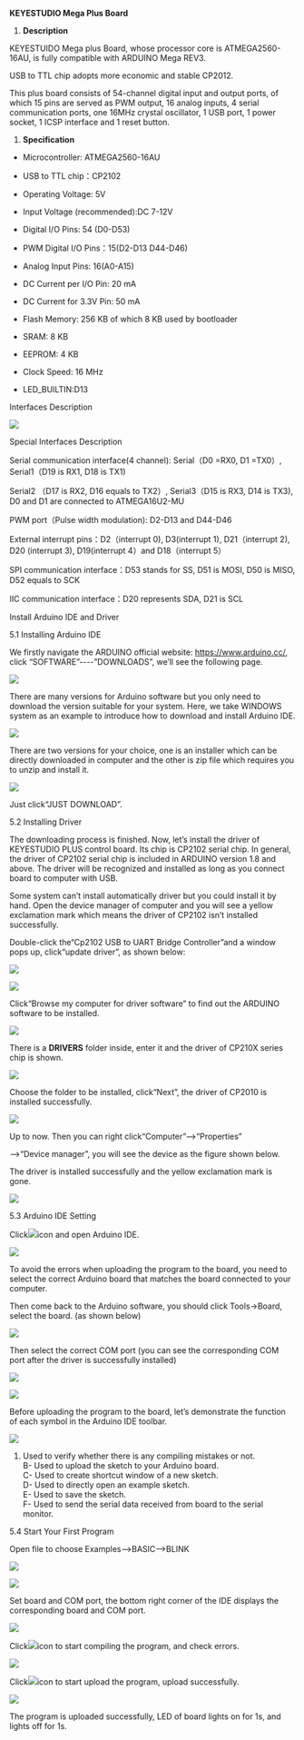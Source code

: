 **KEYESTUDIO Mega Plus Board**

1.  **Description**

KEYESTUIDO Mega plus Board, whose processor core is ATMEGA2560-16AU, is fully
compatible with ARDUINO Mega REV3.

USB to TTL chip adopts more economic and stable CP2012.

This plus board consists of 54-channel digital input and output ports, of which
15 pins are served as PWM output, 16 analog inputs, 4 serial communication
ports, one 16MHz crystal oscillator, 1 USB port, 1 power socket, 1 ICSP
interface and 1 reset button.

1.  **Specification**

-   Microcontroller: ATMEGA2560-16AU

-   USB to TTL chip：CP2102

-   Operating Voltage: 5V

-   Input Voltage (recommended):DC 7-12V

-   Digital I/O Pins: 54 (D0-D53)

-   PWM Digital I/O Pins：15(D2-D13 D44-D46)

-   Analog Input Pins: 16(A0-A15)

-   DC Current per I/O Pin: 20 mA

-   DC Current for 3.3V Pin: 50 mA

-   Flash Memory: 256 KB of which 8 KB used by bootloader

-   SRAM: 8 KB

-   EEPROM: 4 KB

-   Clock Speed: 16 MHz

-   LED_BUILTIN:D13

 Interfaces Description

![](KS0499/media/025f20409040406145532b71475f635c.png)

 Special Interfaces Description

Serial communication interface(4 channel): Serial（D0 =RX0, D1 =TX0）,
Serial1（D19 is RX1, D18 is TX1)

Serial2 （D17 is RX2, D16 equals to TX2）, Serial3（D15 is RX3, D14 is TX3), D0
and D1 are connected to ATMEGA16U2-MU

PWM port（Pulse width modulation): D2-D13 and D44-D46

External interrupt pins：D2（interrupt 0), D3(interrupt 1), D21（interrupt 2),
D20 (interrupt 3), D19(interrupt 4）and D18（interrupt 5）

SPI communication interface：D53 stands for SS, D51 is MOSI, D50 is MISO, D52
equals to SCK

IIC communication interface：D20 represents SDA, D21 is SCL

 Install Arduino IDE and Driver

 5.1 Installing Arduino IDE

We firstly navigate the ARDUINO official website: <https://www.arduino.cc/>,
click “SOFTWARE”----”DOWNLOADS”, we’ll see the following page.

![](KS0499/media/e2c546514c421b19db7b4d5dce3aaddb.png)

There are many versions for Arduino software but you only need to download the
version suitable for your system. Here, we take WINDOWS system as an example to
introduce how to download and install Arduino IDE.

 ![](KS0499/media/2cc017c4d0c3e0130ed0529449e5dd1f.png)

There are two versions for your choice, one is an installer which can be
directly downloaded in computer and the other is zip file which requires you to
unzip and install it.

![](KS0499/media/745910f7138b08d5cbcb557f194b0679.png)

Just click“JUST DOWNLOAD”.

 5.2 Installing Driver

The downloading process is finished. Now, let’s install the driver of KEYESTUDIO
PLUS control board. Its chip is CP2102 serial chip. In general, the driver of
CP2102 serial chip is included in ARDUINO version 1.8 and above. The driver will
be recognized and installed as long as you connect board to computer with USB.

Some system can’t install automatically driver but you could install it by hand.
Open the device manager of computer and you will see a yellow exclamation mark
which means the driver of CP2102 isn’t installed successfully.

Double-click the“Cp2102 USB to UART Bridge Controller”and a window pops up,
click“update driver”, as shown below:

![](KS0499/media/5d3921d98a5be791b0b5166164b389e7.png)

![](KS0499/media/0946d3e3d322e66303a5e3fec0bb53c0.png)

Click“Browse my computer for driver software” to find out the ARDUINO software
to be installed.

![](KS0499/media/abff63e491413339a985a0a03df21106.png)

There is a **DRIVERS** folder inside, enter it and the driver of CP210X series
chip is shown.

![](KS0499/media/8e4f9bbf067cdc64fe15f91b276b1cd9.png)

Choose the folder to be installed, click“Next”, the driver of CP2010 is
installed successfully.

![](KS0499/media/bac9100368fdc4cc64c088b20af1b014.png)

Up to now. Then you can right click“Computer”—\>“Properties”

—\>“Device manager”, you will see the device as the figure shown below.

The driver is installed successfully and the yellow exclamation mark is gone.

![](KS0499/media/6ec68bee80c913c6ad392c6e7898ed36.png)

 5.3 Arduino IDE Setting

Click![](KS0499/media/675ae7298ce0973df720b2fbbb514caa.png)icon and open Arduino IDE.

![](KS0499/media/e9a2d59afcff8121d18d8767326baa42.png)

To avoid the errors when uploading the program to the board, you need to select
the correct Arduino board that matches the board connected to your computer.

Then come back to the Arduino software, you should click Tools→Board, select the
board. (as shown below)

![](KS0499/media/54be59e77ba2325b4dc0d123d038a928.png)

Then select the correct COM port (you can see the corresponding COM port after
the driver is successfully installed)

![](KS0499/media/6ec68bee80c913c6ad392c6e7898ed36.png)

![](KS0499/media/2cff672f4d00823643e3f14257b94a79.png)

Before uploading the program to the board, let’s demonstrate the function of
each symbol in the Arduino IDE toolbar.

![](KS0499/media/edaab3d4579a4de42f3448c0e77363b1.png)

1.  Used to verify whether there is any compiling mistakes or not.  
    B- Used to upload the sketch to your Arduino board.  
    C- Used to create shortcut window of a new sketch.  
    D- Used to directly open an example sketch.  
    E- Used to save the sketch.  
    F- Used to send the serial data received from board to the serial monitor.

 5.4 Start Your First Program

Open file to choose Examples—\>BASIC—\>BLINK

![](KS0499/media/90728207754f7132dfd295d20dcab92f.png)

![](KS0499/media/29971bc7f3260fd12fe58a9f1caf71c2.png)

Set board and COM port, the bottom right corner of the IDE displays the
corresponding board and COM port.

![](KS0499/media/3dfa896ce3111cf0f87c72fa94bb6252.png)

Click![](KS0499/media/ddd21c81338ae1f6b7f84de2a3caecf0.png)icon to start compiling the
program, and check errors.

![](KS0499/media/12dcccb9ed028a927802b0c736ad48c3.png)

Click![](KS0499/media/9c9158a5d49baa740ea2f0048f655017.png)icon to start upload the
program, upload successfully.

![](KS0499/media/111d4958e29257e59e4344b6218932e9.png)

The program is uploaded successfully, LED of board lights on for 1s, and lights
off for 1s.
